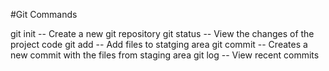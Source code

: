 #Git Commands

git init        -- Create a new git repository
git status      -- View the changes of the project code
git add         -- Add files to statging area
git commit      -- Creates a new commit with the files from staging area
git log         -- View recent commits